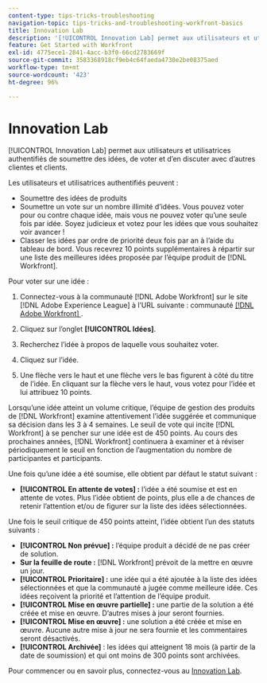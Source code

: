 ```yaml
---
content-type: tips-tricks-troubleshooting
navigation-topic: tips-tricks-and-troubleshooting-workfront-basics
title: Innovation Lab
description: '[!UICONTROL Innovation Lab] permet aux utilisateurs et utilisatrices authentifiés de soumettre des idées, de voter et d’en discuter avec d’autres clientes et clients.'
feature: Get Started with Workfront
exl-id: 4775ece1-2841-4acc-b3f0-66cd2783669f
source-git-commit: 3583368918cf9eb4c64faeda4730e2be08375aed
workflow-type: tm+mt
source-wordcount: '423'
ht-degree: 96%

---
```


# Innovation Lab

[!UICONTROL Innovation Lab] permet aux utilisateurs et utilisatrices authentifiés de soumettre des idées, de voter et d’en discuter avec d’autres clientes et clients.

Les utilisateurs et utilisatrices authentifiés peuvent :

* Soumettre des idées de produits
* Soumettre un vote sur un nombre illimité d’idées. Vous pouvez voter pour ou contre chaque idée, mais vous ne pouvez voter qu’une seule fois par idée. Soyez judicieux et votez pour les idées que vous souhaitez voir avancer !
* Classer les idées par ordre de priorité deux fois par an à l’aide du tableau de bord. Vous recevrez 10 points supplémentaires à répartir sur une liste des meilleures idées proposée par l’équipe produit de [!DNL Workfront].

Pour voter sur une idée :

1. Connectez-vous à la communauté [!DNL Adobe Workfront] sur le site [!DNL Adobe Experience League] à l’URL suivante : communauté [[!DNL Adobe Workfront] ](https://experienceleaguecommunities.adobe.com/t5/workfront/ct-p/workfront?profile.language=fr).

1. Cliquez sur l’onglet **[!UICONTROL Idées]**.

1. Recherchez l’idée à propos de laquelle vous souhaitez voter.
1. Cliquez sur l’idée.
1. Une flèche vers le haut et une flèche vers le bas figurent à côté du titre de l’idée. En cliquant sur la flèche vers le haut, vous votez pour l’idée et lui attribuez 10 points.

Lorsqu’une idée atteint un volume critique, l’équipe de gestion des produits de [!DNL Workfront] examine attentivement l’idée suggérée et communique sa décision dans les 3 à 4 semaines. Le seuil de vote qui incite [!DNL Workfront] à se pencher sur une idée est de 450 points. Au cours des prochaines années, [!DNL Workfront] continuera à examiner et à réviser périodiquement le seuil en fonction de l’augmentation du nombre de participantes et participants.

Une fois qu’une idée a été soumise, elle obtient par défaut le statut suivant :

* **[!UICONTROL En attente de votes] :** l’idée a été soumise et est en attente de votes. Plus l’idée obtient de points, plus elle a de chances de retenir l’attention et/ou de figurer sur la liste des idées sélectionnées.

Une fois le seuil critique de 450 points atteint, l’idée obtient l’un des statuts suivants :

* **[!UICONTROL Non prévue] :** l’équipe produit a décidé de ne pas créer de solution.
* **Sur la feuille de route :** [!DNL Workfront] prévoit de la mettre en œuvre un jour.
* **[!UICONTROL Prioritaire] :** une idée qui a été ajoutée à la liste des idées sélectionnées et que la communauté a jugée comme meilleure idée. Ces idées reçoivent la priorité et l’attention de l’équipe produit.
* **[!UICONTROL Mise en œuvre partielle] :** une partie de la solution a été créée et mise en œuvre. D’autres mises à jour seront fournies.
* **[!UICONTROL Mise en œuvre] :** une solution a été créée et mise en œuvre. Aucune autre mise à jour ne sera fournie et les commentaires seront désactivés.
* **[!UICONTROL Archivée]** : les idées qui atteignent 18 mois (à partir de la date de soumission) et qui ont moins de 300 points sont archivées.

Pour commencer ou en savoir plus, connectez-vous au [Innovation Lab](https://experienceleaguecommunities.adobe.com/t5/workfront/ct-p/workfront?profile.language=fr).
